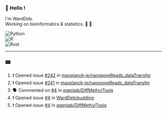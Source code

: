 ### :robot: Hello !

I'm WardDeb.  
Working on bioinformatics & statistics. 🧬 🧪  

![Python](https://img.shields.io/badge/python-3670A0?style=for-the-badge&logo=python&logoColor=ffdd54)  
![R](https://img.shields.io/badge/r-%23276DC3.svg?style=for-the-badge&logo=r&logoColor=white)  
![Rust](https://img.shields.io/badge/rust-%23000000.svg?style=for-the-badge&logo=rust&logoColor=white)  

---

### :pager:

<!--START_SECTION:activity-->
1. ❗ Opened issue [#242](https://github.com/maxplanck-ie/nanoporeReads_dataTransfer/issues/242) in [maxplanck-ie/nanoporeReads_dataTransfer](https://github.com/maxplanck-ie/nanoporeReads_dataTransfer)
2. ❗ Opened issue [#241](https://github.com/maxplanck-ie/nanoporeReads_dataTransfer/issues/241) in [maxplanck-ie/nanoporeReads_dataTransfer](https://github.com/maxplanck-ie/nanoporeReads_dataTransfer)
3. 🗣 Commented on [#4](https://github.com/qgenlab/DiffMethylTools/issues/4#issuecomment-3153554891) in [qgenlab/DiffMethylTools](https://github.com/qgenlab/DiffMethylTools)
4. ❗ Opened issue [#4](https://github.com/WardDeb/pudding/issues/4) in [WardDeb/pudding](https://github.com/WardDeb/pudding)
5. ❗ Opened issue [#4](https://github.com/qgenlab/DiffMethylTools/issues/4) in [qgenlab/DiffMethylTools](https://github.com/qgenlab/DiffMethylTools)
<!--END_SECTION:activity-->


